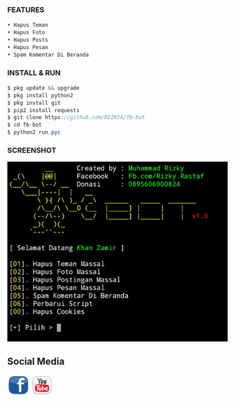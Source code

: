 ### FEATURES
```python
• Hapus Teman 
• Hapus Foto
• Hapus Posts
• Hapus Pesan
• Spam Komentar Di Beranda
```
### INSTALL & RUN
```java
$ pkg update && upgrade
$ pkg install python2
$ pkg install git
$ pip2 install requests
$ git clone https://github.com/RIZKY4/fb-bot
$ cd fb-bot
$ python2 run.pyc
```

### SCREENSHOT

![screenshot](img/bosku.jpg)

## Social Media

[![facebook](img/fb1.png)](https://m.facebook.com/Rizky.Rastaf)   [![youtube](img/yt1.png)](https://m.youtube.com/channel/UCSD-ezikDEKyMT2o-KyaKKA) 
